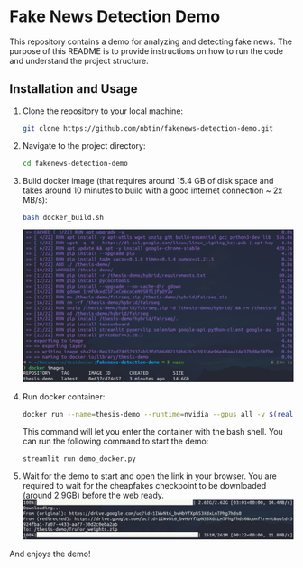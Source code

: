 # Fake News Detection Demo

This repository contains a demo for analyzing and detecting fake news. The purpose of this README is to provide instructions on how to run the code and understand the project structure.

## Installation and Usage

1. Clone the repository to your local machine:

    ```bash
    git clone https://github.com/nbtin/fakenews-detection-demo.git
    ```

2. Navigate to the project directory:

    ```bash
    cd fakenews-detection-demo
    ```

3. Build docker image (that requires around 15.4 GB of disk space and takes around 10 minutes to build with a good internet connection ~ 2x MB/s):

    ```bash
    bash docker_build.sh
    ```
    <img src="assets/build_dockerimage.png">

4. Run docker container:
    
    ```bash
    docker run --name=thesis-demo --runtime=nvidia --gpus all -v $(realpath ./):/thesis-demo/ thesis-demo bash
    
    ```
    This command will let you enter the container with the bash shell. You can run the following command to start the demo:
    
    ```bash
    streamlit run demo_docker.py
    ```

5. Wait for the demo to start and open the link in your browser. You are required to wait for the cheapfakes checkpoint to be downloaded (around 2.9GB) before the web ready.
    <img src="assets/download_checkpoints.png">


And enjoys the demo!